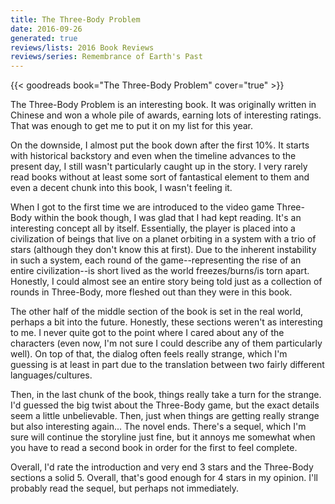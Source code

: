 ```yaml
---
title: The Three-Body Problem
date: 2016-09-26
generated: true
reviews/lists: 2016 Book Reviews
reviews/series: Remembrance of Earth's Past
---
```

{{< goodreads book="The Three-Body Problem" cover="true" >}}

The Three-Body Problem is an interesting book. It was originally written in Chinese and won a whole pile of awards, earning lots of interesting ratings. That was enough to get me to put it on my list for this year.  

On the downside, I almost put the book down after the first 10%. It starts with historical backstory and even when the timeline advances to the present day, I still wasn't particularly caught up in the story. I very rarely read books without at least some sort of fantastical element to them and even a decent chunk into this book, I wasn't feeling it.  

<!--more-->

When I got to the first time we are introduced to the video game Three-Body within the book though, I was glad that I had kept reading. It's an interesting concept all by itself. Essentially, the player is placed into a civilization of beings that live on a planet orbiting in a system with a trio of stars (although they don't know this at first). Due to the inherent instability in such a system, each round of the game--representing the rise of an entire civilization--is short lived as the world freezes/burns/is torn apart. Honestly, I could almost see an entire story being told just as a collection of rounds in Three-Body, more fleshed out than they were in this book.  

The other half of the middle section of the book is set in the real world, perhaps a bit into the future. Honestly, these sections weren't as interesting to me. I never quite got to the point where I cared about any of the characters (even now, I'm not sure I could describe any of them particularly well). On top of that, the dialog often feels really strange, which I'm guessing is at least in part due to the translation between two fairly different languages/cultures.  

Then, in the last chunk of the book, things really take a turn for the strange. I'd guessed the big twist about the Three-Body game, but the exact details seem a little unbelievable. Then, just when things are getting really strange but also interesting again... The novel ends. There's a sequel, which I'm sure will continue the storyline just fine, but it annoys me somewhat when you have to read a second book in order for the first to feel complete.  

Overall, I'd rate the introduction and very end 3 stars and the Three-Body sections a solid 5. Overall, that's good enough for 4 stars in my opinion. I'll probably read the sequel, but perhaps not immediately.


